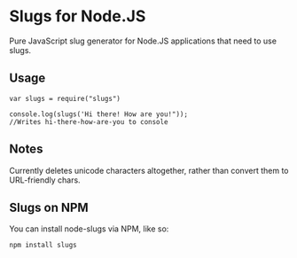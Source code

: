 # Slugs for Node.JS

Pure JavaScript slug generator for Node.JS applications that need to use slugs.

## Usage


    var slugs = require("slugs")
    
    console.log(slugs('Hi there! How are you!"));
    //Writes hi-there-how-are-you to console


## Notes
Currently deletes unicode characters altogether, rather than convert them to URL-friendly chars.

## Slugs on NPM
You can install node-slugs via NPM, like so:

	npm install slugs
